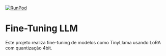 [![RunPod](https://api.runpod.io/badge/Tootega/IAA)](https://www.runpod.io/console/hub/Tootega/IAA)
# Fine-Tuning LLM

Este projeto realiza fine-tuning de modelos como TinyLlama usando LoRA com quantização 4bit.

